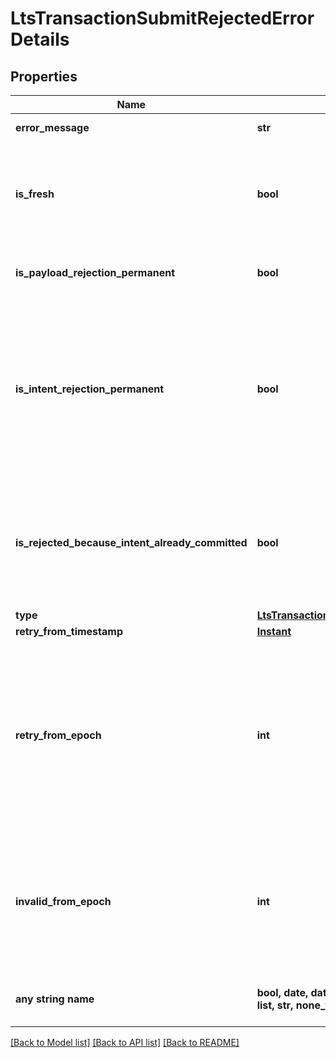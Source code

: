 # LtsTransactionSubmitRejectedErrorDetails


## Properties
Name | Type | Description | Notes
------------ | ------------- | ------------- | -------------
**error_message** | **str** | An explanation of the error | 
**is_fresh** | **bool** | Whether (true) this rejected status has just been calculated fresh, or (false) the status is from the pending transaction result cache.  | 
**is_payload_rejection_permanent** | **bool** | Whether the rejection of this payload is known to be permanent.  | 
**is_intent_rejection_permanent** | **bool** | Whether the rejection of this intent is known to be permanent - this is a stronger statement than the payload rejection being permanent, as it implies any payloads containing the intent will also be permanently rejected.  | 
**is_rejected_because_intent_already_committed** | **bool** | Whether the cached rejection of this intent is due to the intent already having been committed. If so, see the /transaction/receipt endpoint for further information.  | 
**type** | [**LtsTransactionSubmitErrorDetailsType**](LtsTransactionSubmitErrorDetailsType.md) |  | 
**retry_from_timestamp** | [**Instant**](Instant.md) |  | [optional] 
**retry_from_epoch** | **int** | An integer between &#x60;0&#x60; and &#x60;10^10&#x60;, marking the epoch after which the node will consider recalculating the validity of the transaction. Only present if the rejection is temporary due to a header specifying a \&quot;from epoch\&quot; in the future.  | [optional] 
**invalid_from_epoch** | **int** | An integer between &#x60;0&#x60; and &#x60;10^10&#x60;, marking the epoch from which the transaction will no longer be valid, and be permanently rejected. Only present if the rejection isn&#39;t permanent.  | [optional] 
**any string name** | **bool, date, datetime, dict, float, int, list, str, none_type** | any string name can be used but the value must be the correct type | [optional]

[[Back to Model list]](../README.md#documentation-for-models) [[Back to API list]](../README.md#documentation-for-api-endpoints) [[Back to README]](../README.md)


